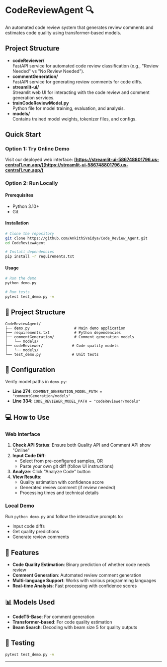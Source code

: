 # CodeReviewAgent 🔍

An automated code review system that generates review comments and estimates code quality using transformer-based models.

## Project Structure

- **codeReviewer/**  
  FastAPI service for automated code review classification (e.g., "Review Needed" vs "No Review Needed").
- **commentGeneration/**  
  FastAPI service for generating review comments for code diffs.
- **streamlit-ui/**  
  Streamlit web UI for interacting with the code review and comment generation services.
- **trainCodeReviewModel.py**  
  Python file for model training, evaluation, and analysis.
- **models/**  
  Contains trained model weights, tokenizer files, and configs.


## Quick Start

### Option 1: Try Online Demo
Visit our deployed web interface: **[https://streamlit-ui-586748801796.us-central1.run.app/](https://streamlit-ui-586748801796.us-central1.run.app/)**

### Option 2: Run Locally

#### Prerequisites
- Python 3.10+
- Git

#### Installation
```bash
# Clone the repository
git clone https://github.com/AnkithSVaidya/Code_Review_Agent.git
cd CodeReviewAgent

# Install dependencies
pip install -r requirements.txt
```

#### Usage
```bash
# Run the demo
python demo.py

# Run tests
pytest test_demo.py -v
```

## 📁 Project Structure
```
CodeReviewAgent/
├── demo.py                    # Main demo application
├── requirements.txt           # Python dependencies
├── commentGeneration/         # Comment generation models
│   └── models/
├── codeReviewer/             # Code quality models
│   └── models/
└── test_demo.py              # Unit tests
```

## 🔧 Configuration
Verify model paths in `demo.py`:
- **Line 274**: `COMMENT_GENERATION_MODEL_PATH = "commentGeneration/models"`
- **Line 334**: `CODE_REVIEWER_MODEL_PATH = "codeReviewer/models"`

## 💻 How to Use

### Web Interface
1. **Check API Status**: Ensure both Quality API and Comment API show "Online"
2. **Input Code Diff**: 
   - Select from pre-configured samples, OR
   - Paste your own git diff (follow UI instructions)
3. **Analyze**: Click "Analyze Code" button
4. **View Results**:
   - Quality estimation with confidence score
   - Generated review comment (if review needed)
   - Processing times and technical details

### Local Demo
Run `python demo.py` and follow the interactive prompts to:
- Input code diffs
- Get quality predictions
- Generate review comments

## 🎯 Features
- **Code Quality Estimation**: Binary prediction of whether code needs review
- **Comment Generation**: Automated review comment generation
- **Multi-language Support**: Works with various programming languages
- **Real-time Analysis**: Fast processing with confidence scores

## 📊 Models Used
- **CodeT5-Base**: For comment generation
- **Transformer-based**: For code quality estimation
- **Beam Search**: Decoding with beam size 5 for quality outputs

## 🧪 Testing
```bash
pytest test_demo.py -v
```
---


